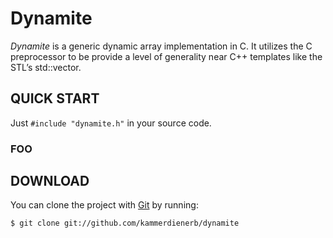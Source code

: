 # Dynamite

_Dynamite_ is a generic dynamic array implementation in C. It utilizes the C preprocessor to be provide a level of generality near C++ templates like the STL’s std::vector.

## QUICK START ##
Just `#include "dynamite.h"` in your source code.

### FOO ###

## DOWNLOAD ##
You can clone the project with [Git](http://git-scm.com "Git") by running:

    $ git clone git://github.com/kammerdienerb/dynamite
